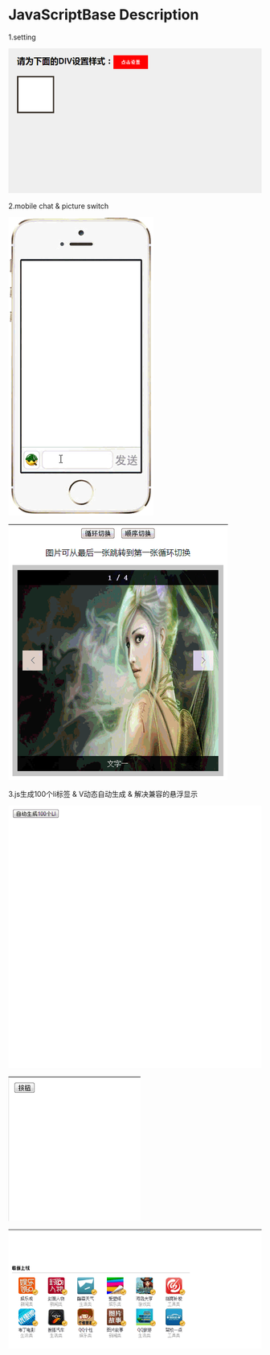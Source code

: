 # JavaScriptBase Description
1.setting

![动态设置div宽高](1/01/images/setting.gif)

2.mobile chat & picture switch

![模拟手机短信聊天](2/02/images/mobileChat.gif)

![图片切换](2/03/images/pictureSwitch.gif)

3.js生成100个li标签  & V动态自动生成 & 解决兼容的悬浮显示

![自动生成100个Li标签](3/06/images/100Li.gif)

![自动生成V标签](3/07/images/v.gif)

![解决兼容的悬浮显示](3/08/images/xuanfu.gif)


